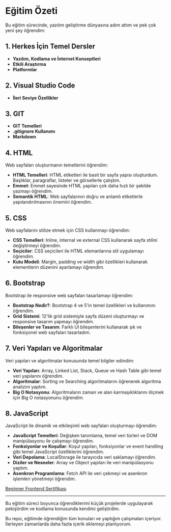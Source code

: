 # Eğitim Özeti

Bu eğitim sürecinde, yazılım geliştirme dünyasına adım attım ve pek çok yeni şey öğrendim:

## 1. Herkes İçin Temel Dersler
- **Yazılım, Kodlama ve İnternet Konseptleri**
- **Etkili Araştırma**
- **Platformlar**

## 2. Visual Studio Code
- **İleri Seviye Özellikler**

## 3. GIT
- **GIT Temelleri**
- **.gitignore Kullanımı**
- **Markdown**

## 4. HTML
Web sayfaları oluşturmanın temellerini öğrendim:
- **HTML Temelleri**: HTML etiketleri ile basit bir sayfa yapısı oluşturdum. Başlıklar, paragraflar, listeler ve görsellerle çalıştım.
- **Emmet**: Emmet sayesinde HTML yapıları çok daha hızlı bir şekilde yazmayı öğrendim.
- **Semantik HTML**: Web sayfalarının doğru ve anlamlı etiketlerle yapılandırılmasının önemini öğrendim.

## 5. CSS
Web sayfalarını stilize etmek için CSS kullanmayı öğrendim:
- **CSS Temelleri**: Inline, internal ve external CSS kullanarak sayfa stilini değiştirmeyi öğrendim.
- **Seçiciler**: CSS seçicileri ile HTML elemanlarına stil uygulamayı öğrendim.
- **Kutu Modeli**: Margin, padding ve width gibi özellikleri kullanarak elementlerin düzenini ayarlamayı öğrendim.

## 6. Bootstrap
Bootstrap ile responsive web sayfaları tasarlamayı öğrendim:
- **Bootstrap Nedir?**: Bootstrap 4 ve 5'in temel özellikleri ve kullanımını öğrendim.
- **Grid Sistemi**: 12'lik grid sistemiyle sayfa düzeni oluşturmayı ve responsive tasarım yapmayı öğrendim.
- **Bileşenler ve Tasarım**: Farklı UI bileşenlerini kullanarak şık ve fonksiyonel web sayfaları tasarladım.

## 7. Veri Yapıları ve Algoritmalar
Veri yapıları ve algoritmalar konusunda temel bilgiler edindim:
- **Veri Yapıları**: Array, Linked List, Stack, Queue ve Hash Table gibi temel veri yapılarını öğrendim.
- **Algoritmalar**: Sorting ve Searching algoritmalarını öğrenerek algoritma analizini yaptım.
- **Big O Notasyonu**: Algoritmaların zaman ve alan karmaşıklıklarını ölçmek için Big O notasyonunu öğrendim.

## 8. JavaScript
JavaScript ile dinamik ve etkileşimli web sayfaları oluşturmayı öğrendim:
- **JavaScript Temelleri**: Değişken tanımlama, temel veri türleri ve DOM manipülasyonu ile çalışmayı öğrendim.
- **Fonksiyonlar ve Koşullar**: Koşul yapıları, fonksiyonlar ve event handling gibi temel JavaScript özelliklerini öğrendim.
- **Veri Depolama**: LocalStorage ile tarayıcıda veri saklamayı öğrendim.
- **Diziler ve Nesneler**: Array ve Object yapıları ile veri manipülasyonu yaptım.
- **Asenkron Programlama**: Fetch API ile veri çekmeyi ve asenkron işlemleri yönetmeyi öğrendim.

[Beginner Frontend Sertifikası](https://academy.patika.dev/tr/certificates/91c6270f)

---

Bu eğitim süreci boyunca öğrendiklerimi küçük projelerde uygulayarak pekiştirdim ve kodlama konusunda kendimi geliştirdim.

Bu repo, eğitimde öğrendiğim tüm konuları ve yaptığım çalışmaları içeriyor. İlerleyen zamanlarda daha fazla içerik eklemeyi planlıyorum.


